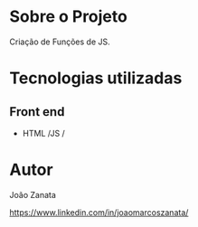 
# Sobre o Projeto

Criação de Funções de JS.

# Tecnologias utilizadas
## Front end
- HTML /JS / 


# Autor

João Zanata

https://www.linkedin.com/in/joaomarcoszanata/
